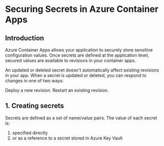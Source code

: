 # Securing Secrets in Azure Container Apps

## Introduction

Azure Container Apps allows your application to securely store sensitive configuration values. 
Once secrets are defined at the application level, secured values are available to revisions in your container apps.

An updated or deleted secret doesn't automatically affect existing revisions in your app. When a secret is updated or deleted, you can respond to changes in one of two ways:

Deploy a new revision.
Restart an existing revision.

## 1. Creating secrets

Secrets are defined as a set of name/value pairs. 
The value of each secret is:
1. specified directly 
2. or as a reference to a secret stored in Azure Key Vault